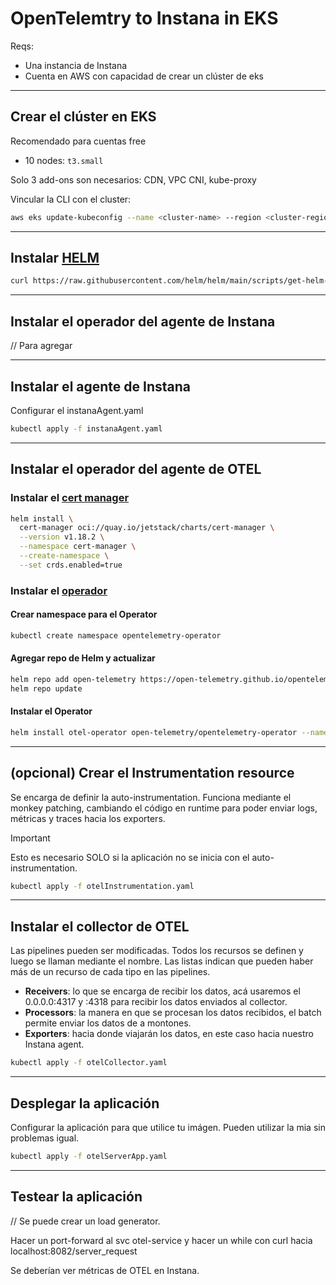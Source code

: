 # OpenTelemtry to Instana in EKS

Reqs:
- Una instancia de Instana
- Cuenta en AWS con capacidad de crear un clúster de eks

--------------------
## Crear el clúster en EKS

Recomendado para cuentas free
- 10 nodes: `t3.small`

Solo 3 add-ons son necesarios: CDN, VPC CNI, kube-proxy


Vincular la CLI con el cluster:
```bash
aws eks update-kubeconfig --name <cluster-name> --region <cluster-region>
```

--------------------
## Instalar [HELM](https://helm.sh/docs/intro/install/)

```bash
curl https://raw.githubusercontent.com/helm/helm/main/scripts/get-helm-3 | bash
```

--------------------
## Instalar el operador del agente de Instana

// Para agregar



--------------------
## Instalar el agente de Instana

Configurar el instanaAgent.yaml

```bash
kubectl apply -f instanaAgent.yaml
```

--------------------
## Instalar el operador del agente de OTEL

### Instalar el [cert manager](https://cert-manager.io/docs/installation/)

```bash
helm install \
  cert-manager oci://quay.io/jetstack/charts/cert-manager \
  --version v1.18.2 \
  --namespace cert-manager \
  --create-namespace \
  --set crds.enabled=true
```

### Instalar el [operador](https://opentelemetry.io/docs/platforms/kubernetes/operator/)

#### Crear namespace para el Operator

```bash
kubectl create namespace opentelemetry-operator
```

#### Agregar repo de Helm y actualizar

```bash
helm repo add open-telemetry https://open-telemetry.github.io/opentelemetry-helm-charts
helm repo update
```

#### Instalar el Operator

```bash
helm install otel-operator open-telemetry/opentelemetry-operator --namespace opentelemetry-operator
```

--------------------
## (opcional) Crear el Instrumentation resource

Se encarga de definir la auto-instrumentation.
Funciona mediante el monkey patching, cambiando el código en runtime para poder enviar logs, métricas y traces hacia los exporters.

> [!IMPORTANT]
> Esto es necesario SOLO si la aplicación no se inicia con el auto-instrumentation.

```bash
kubectl apply -f otelInstrumentation.yaml
```


--------------------
## Instalar el collector de OTEL

Las pipelines pueden ser modificadas. Todos los recursos se definen y luego se llaman mediante el nombre. Las listas indican que pueden haber más de un recurso de cada tipo en las pipelines.
- **Receivers**: lo que se encarga de recibir los datos, acá usaremos el 0.0.0.0:4317 y :4318 para recibir los datos enviados al collector.
- **Processors**: la manera en que se procesan los datos recibidos, el batch permite enviar los datos de a montones.
- **Exporters**: hacia donde viajarán los datos, en este caso hacia nuestro Instana agent.

```bash
kubectl apply -f otelCollector.yaml
```


--------------------
## Desplegar la aplicación

Configurar la aplicación para que utilice tu imágen. Pueden utilizar la mia sin problemas igual.

```bash
kubectl apply -f otelServerApp.yaml
```

--------------------
## Testear la aplicación

// Se puede crear un load generator.

Hacer un port-forward al svc otel-service y hacer un while con curl hacia localhost:8082/server_request

Se deberían ver métricas de OTEL en Instana.


